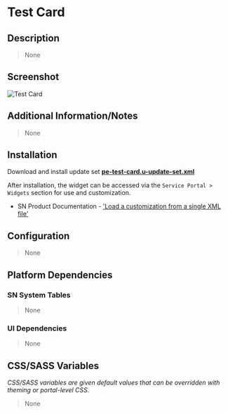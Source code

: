 # Test Card

## Description

> None

## Screenshot

![Test Card](https://raw.githubusercontent.com/platform-experience/serviceportal-widget-library/master/src/pe-test-card/images/pe-test-card.png)

## Additional Information/Notes

> None

## Installation

Download and install update set **[pe-test-card.u-update-set.xml](https://github.com/platform-experience/serviceportal-widget-library/blob/master/src/pe-test-card/pe-test-card.u-update-set.xml)**

After installation, the widget can be accessed via the `Service Portal > Widgets` section for use and customization.

* SN Product Documentation - ['Load a customization from a single XML file'](https://docs.servicenow.com/bundle/kingston-application-development/page/build/system-update-sets/task/t_SaveAnUpdateSetAsAnXMLFile.html)

## Configuration

> None

## Platform Dependencies

### SN System Tables

> None

### UI Dependencies

> None

## CSS/SASS Variables

_CSS/SASS variables are given default values that can be overridden with theming or portal-level CSS._

> None
